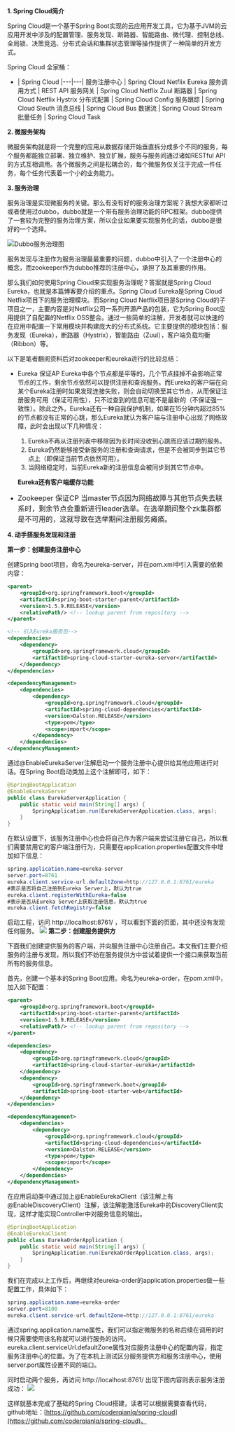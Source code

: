 **1. Spring Cloud简介**

Spring Cloud是一个基于Spring Boot实现的云应用开发工具，它为基于JVM的云应用开发中涉及的配置管理、服务发现、断路器、智能路由、微代理、控制总线、全局锁、决策竞选、分布式会话和集群状态管理等操作提供了一种简单的开发方式。

Spring Cloud 全家桶：
   -  | Spring Cloud
|---|---|
服务注册中心 | Spring Cloud Netflix Eureka
服务调用方式 | REST API
服务网关 | Spring Cloud Netflix Zuul
断路器 | Spring Cloud Netflix Hystrix
分布式配置 | Spring Cloud Config
服务跟踪 | Spring Cloud Sleuth
消息总线 | Spring Cloud Bus
数据流 | Spring Cloud Stream
批量任务 | Spring Cloud Task

**2. 微服务架构**

微服务架构就是将一个完整的应用从数据存储开始垂直拆分成多个不同的服务，每个服务都能独立部署、独立维护、独立扩展，服务与服务间通过诸如RESTful API的方式互相调用。各个微服务之间是松耦合的，每个微服务仅关注于完成一件任务，每个任务代表着一个小的业务能力。

**3. 服务治理**

服务治理是实现微服务的关键。那么有没有好的服务治理方案呢？我想大家都听过或者使用过dubbo，dubbo就是一个带有服务治理功能的RPC框架。dubbo提供了一套较为完整的服务治理方案，所以企业如果要实现服务化的话，dubbo是很好的一个选择。

![Dubbo服务治理图](https://img-blog.csdn.net/20170103143859427?watermark/2/text/aHR0cDovL2Jsb2cuY3Nkbi5uZXQvc3VpZmVuZzMwNTE=/font/5a6L5L2T/fontsize/400/fill/I0JBQkFCMA==/dissolve/70/gravity/SouthEast)

服务发现与注册作为服务治理最最重要的问题，dubbo中引入了一个注册中心的概念，而zookeeper作为dubbo推荐的注册中心，承担了及其重要的作用。

那么我们如何使用Spring Cloud来实现服务治理呢？答案就是Spring Cloud Eureka，也就是本篇博客要介绍的重点。Spring Cloud Eureka是Spring Cloud Netflix项目下的服务治理模块。而Spring Cloud Netflix项目是Spring Cloud的子项目之一，主要内容是对Netflix公司一系列开源产品的包装，它为Spring Boot应用提供了自配置的Netflix OSS整合。通过一些简单的注解，开发者就可以快速的在应用中配置一下常用模块并构建庞大的分布式系统。它主要提供的模块包括：服务发现（Eureka），断路器（Hystrix），智能路由（Zuul），客户端负载均衡（Ribbon）等。

以下是笔者翻阅资料后对zookeeper和eureka进行的比较总结：

* Eureka 保证AP
Eureka中各个节点都是平等的，几个节点挂掉不会影响正常节点的工作，剩余节点依然可以提供注册和查询服务。而Eureka的客户端在向某个Eureka注册时如果发现连接失败，则会自动切换至其它节点，从而保证注册服务可用（保证可用性），只不过查到的信息可能不是最新的（不保证强一致性）。除此之外，Eureka还有一种自我保护机制，如果在15分钟内超过85%的节点都没有正常的心跳，那么Eureka就认为客户端与注册中心出现了网络故障，此时会出现以下几种情况：
   1. Eureka不再从注册列表中移除因为长时间没收到心跳而应该过期的服务。
   2. Eureka仍然能够接受新服务的注册和查询请求，但是不会被同步到其它节点上（即保证当前节点依然可用）。
   3. 当网络稳定时，当前Eureka新的注册信息会被同步到其它节点中。

  **Eureka还有客户端缓存功能**

* <font size=3>Zookeeper 保证CP
当master节点因为网络故障与其他节点失去联系时，剩余节点会重新进行leader选举。在选举期间整个zk集群都是不可用的，这就导致在选举期间注册服务瘫痪。</font>


**4. 动手搭服务发现和注册**

**第一步：创建服务注册中心**

创建Spring boot项目，命名为eureka-server，并在pom.xml中引入需要的依赖内容：
```xml
<parent>
    <groupId>org.springframework.boot</groupId>
    <artifactId>spring-boot-starter-parent</artifactId>
    <version>1.5.9.RELEASE</version>
    <relativePath/> <!-- lookup parent from repository -->
</parent>

<!-- 引入Eureka服务包-->
<dependencies>
	<dependency>
	    <groupId>org.springframework.cloud</groupId>
	    <artifactId>spring-cloud-starter-eureka-server</artifactId>
	</dependency>
</dependencies>

<dependencyManagement>
    <dependencies>
        <dependency>
            <groupId>org.springframework.cloud</groupId>
            <artifactId>spring-cloud-dependencies</artifactId>
            <version>Dalston.RELEASE</version>
            <type>pom</type>
            <scope>import</scope>
        </dependency>
    </dependencies>
</dependencyManagement>
```

通过@EnableEurekaServer注解启动一个服务注册中心提供给其他应用进行对话。在Spring Boot启动类加上这个注解即可，如下：
```java
@SpringBootApplication
@EnableEurekaServer
public class EurekaServerApplication {
	public static void main(String[] args) {
		SpringApplication.run(EurekaServerApplication.class, args);
	}
}
```

在默认设置下，该服务注册中心也会将自己作为客户端来尝试注册它自己，所以我们需要禁用它的客户端注册行为，只需要在application.properties配置文件中增加如下信息：
```java
spring.application.name=eureka-server
server.port=8761
eureka.client.service-url.defaultZone=http://127.0.0.1:8761/eureka
#表示是否将自己注册到Eureka Server上，默认为true
eureka.client.registerWithEureka=false
#表示是否从Eureka Server上获取注册信息，默认为true
eureka.client.fetchRegistry=false
```

启动工程，访问 http://localhost:8761/ ，可以看到下面的页面，其中还没有发现任何服务。
![](https://preview.ibb.co/de5V7U/2018_09_29_4_34_31_2.png)
**第二步：创建服务提供方**

下面我们创建提供服务的客户端，并向服务注册中心注册自己。本文我们主要介绍服务的注册与发现，所以我们不妨在服务提供方中尝试着提供一个接口来获取当前所有的服务信息。

首先，创建一个基本的Spring Boot应用。命名为eureka-order，在pom.xml中，加入如下配置：
```xml
<parent>
    <groupId>org.springframework.boot</groupId>
    <artifactId>spring-boot-starter-parent</artifactId>
    <version>1.5.9.RELEASE</version>
    <relativePath/> <!-- lookup parent from repository -->
</parent>

<dependencies>
	<dependency>
	    <groupId>org.springframework.cloud</groupId>
	    <artifactId>spring-cloud-starter-eureka</artifactId>
	</dependency>
	<dependency>
        <groupId>org.springframework.boot</groupId>
        <artifactId>spring-boot-starter-web</artifactId>
    </dependency>
</dependencies>

<dependencyManagement>
    <dependencies>
        <dependency>
            <groupId>org.springframework.cloud</groupId>
            <artifactId>spring-cloud-dependencies</artifactId>
            <version>Dalston.RELEASE</version>
            <type>pom</type>
            <scope>import</scope>
        </dependency>
    </dependencies>
</dependencyManagement>
```

在应用启动类中通过加上@EnableEurekaClient（该注解上有@EnableDiscoveryClient）注解，该注解能激活Eureka中的DiscoveryClient实现，这样才能实现Controller中对服务信息的输出。
```java
@SpringBootApplication
@EnableEurekaClient
public class EurekaOrderApplication {
	public static void main(String[] args) {
		SpringApplication.run(EurekaOrderApplication.class, args);
	}
}
```

我们在完成以上工作后，再继续对eureka-order的application.properties做一些配置工作，具体如下：
```java
spring.application.name=eureka-order
server.port=8100
eureka.client.service-url.defaultZone=http://127.0.0.1:8761/eureka
```

通过spring.application.name属性，我们可以指定微服务的名称后续在调用的时候只需要使用该名称就可以进行服务的访问。eureka.client.serviceUrl.defaultZone属性对应服务注册中心的配置内容，指定服务注册中心的位置。为了在本机上测试区分服务提供方和服务注册中心，使用server.port属性设置不同的端口。

同时启动两个服务，再访问 http://localhost:8761/  出现下图内容则表示服务注册成功：
![](https://preview.ibb.co/kvyTu9/2018_09_29_4_53_47_2.png)

这样就基本完成了基础的Spring Cloud搭建，读者可以根据需要查看代码，github地址：[https://github.com/coderqianlq/spring-cloud](https://github.com/coderqianlq/spring-cloud)。


